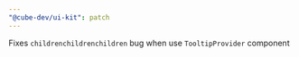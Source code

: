 ```yaml
---
"@cube-dev/ui-kit": patch
---
```


Fixes `childrenchildrenchildren` bug when use `TooltipProvider` component
